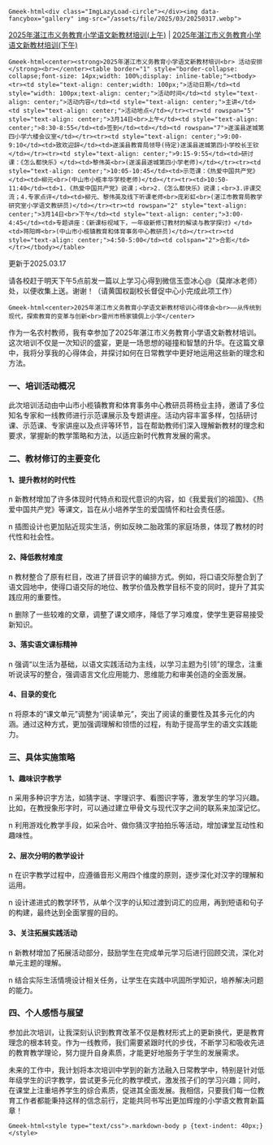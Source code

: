 `Gmeek-html<div class="ImgLazyLoad-circle"></div><img data-fancybox="gallery" img-src="/assets/file/2025/03/20250317.webp">`

[2025年湛江市义务教育小学语文新教材培训(上午)](https://live.wenxiang.cn/livepf/playvideo.jspx?id=0c8a33a446e94220890b33e9b07f2c67)  | [2025年湛江市义务教育小学语文新教材培训(下午)](https://live.wenxiang.cn/livepf/playvideo.jspx?id=6f7b8bb3f2c74f0ca91fd358c987fe9d) 

`Gmeek-html<center><strong>2025年湛江市义务教育小学语文新教材培训<br>
活动安排</strong><br></center><table border="1" style="border-collapse: collapse;font-size: 14px;width: 100%;display: inline-table;"><tbody><tr><td style="text-align: center;width: 100px;">活动日期</td><td style="width: 100px;text-align: center;">活动时间</td><td style="text-align: center;">活动内容</td><td style="text-align: center;">主讲</td><td style="text-align: center;">活动地点</td></tr><tr><td rowspan="5" style="text-align: center;">3月14日<br>上午</td><td style="text-align: center;">8:30-8:55</td><td>签到</td><td></td><td rowspan="7">遂溪县遂城第四小学六楼会议室</td></tr><tr><td style="text-align: center;">9:00-9:10</td><td>致欢迎辞</td><td>遂溪县教育局领导(待定)遂溪县遂城第四小学校长王钦</td></tr><tr><td style="text-align: center;">9:15-9:55</td><td>研讨课：《怎么都快乐》</td><td>黎伟英<br>(遂溪县遂城第四小学老师)</td></tr><tr><td style="text-align: center;">10:05-10:45</td><td>示范课：《热爱中国共产党》</td><td>柳元<br>(中山市小榄丰华学校老师)</td></tr><tr><td>10:50-11:40</td><td>1.《热爱中国共产党》说课；<br>2.《怎么都快乐》说课；<br>3.评课交流；4.专家点评</td><td>柳元、黎伟英及线下听课老师<br>庞彩虹<br>(湛江市教育局教学研究室小学语文教研员)</td></tr><tr><td rowspan="2" style="text-align: center;">3月14日<br>下午</td><td style="text-align: center;">3:00-4:45</td><td>专题讲座：《新课标视域下，一年级新修订教材的解读与教学探讨》</td><td>蒋阳晔<br>(中山市小榄镇教育和体育事务中心教研员)</td></tr><tr><td style="text-align: center;">4:50-5:00</td><td colspan="2">合影</td></tr></tbody></table>`

更新于2025.03.17

请各校赶于明天下午5点前发一篇以上学习心得到微信玉壶冰心@（莫岸冰老师）处，以便收集上送。谢谢！（请黄国权副校长督促中心小完成此项工作）

`Gmeek-html<center>2025年湛江市义务教育小学语文新教材培训心得体会<br>——从传统到现代，探索教育的变革与创新<br>雷州市杨家镇倜上小学</center>`

作为一名农村教师，我有幸参加了2025年湛江市义务教育小学语文新教材培训。这次培训不仅是一次知识的盛宴，更是一场思想的碰撞和智慧的升华。在这篇文章中，我将分享我的心得体会，并探讨如何在日常教学中更好地运用这些新的理念和方法。

### 一、培训活动概况

此次培训活动由中山市小榄镇教育和体育事务中心教研员蒋杨业主持，邀请了多位知名专家和一线教师进行示范课展示及专题讲座。活动内容丰富多样，包括研讨课、示范课、专家讲座以及点评等环节，旨在帮助教师们深入理解新教材的理念和要求，掌握新的教学策略和方法，以适应新时代教育发展的需求。

### 二、教材修订的主要变化

#### 1、提升教材的时代性

n 新教材增加了许多体现时代特点和现代意识的内容，如《我爱我们的祖国》、《热爱中国共产党》等课文，旨在从小培养学生的爱国情怀和社会责任感。

n 插图设计也更加贴近现实生活，例如反映二胎政策的家庭场景，体现了教材的时代性和社会性。

#### 2、降低教材难度

n 教材整合了原有栏目，改进了拼音识字的编排方式。例如，将口语交际整合到了语文园地中，使得口语交际的地位、教学价值及教学目标不变的同时，提升了其实践应用的重要性。

n 删除了一些较难的文章，调整了课文顺序，降低了学习难度，使学生更容易接受新知识。

#### 3、落实语文课标精神

n 强调“以生活为基础，以语文实践活动为主线，以学习主题为引领”的理念，注重听说读写的整合，强调语言文化应用能力、思维能力和审美创造的全面发展。

#### 4、目录的变化

n 将原本的“课文单元”调整为“阅读单元”，突出了阅读的重要性及其多元化的内涵。通过这种方式，更加强调理解和领悟的过程，有助于提高学生的语文实践能力。

### 三、具体实施策略

#### 1、趣味识字教学

n 采用多种识字方法，如猜字谜、字理识字、看图识字等，激发学生的学习兴趣。比如，在教授象形字时，可以通过建立甲骨文与现代汉字之间的联系来加深记忆。

n 利用游戏化教学手段，如采合叶、做你猜汉字拍拍乐等活动，增加课堂互动性和趣味性。

#### 2、层次分明的教学设计

n 在识字教学过程中，应遵循音形义用四个维度的原则，逐步深化对汉字的理解和运用。

n 设计递进式的教学环节，从单个汉字的认知过渡到词汇的应用，再到短语和句子的构建，最终达到全面掌握的目的。

#### 3、关注拓展实践活动

n 新教材增加了拓展活动部分，鼓励学生在完成单元学习后进行回顾交流，深化对单元主题的理解。

n 结合实际生活情境设计相关任务，让学生在实践中巩固所学知识，培养解决问题的能力。

### 四、个人感悟与展望

参加此次培训，让我深刻认识到教育改革不仅是教材形式上的更新换代，更是教育理念的根本转变。作为一线教师，我们需要紧跟时代的步伐，不断学习和吸收先进的教育教学理论，努力提升自身素质，才能更好地服务于学生的发展需求。

未来的工作中，我计划将本次培训中学到的新方法融入日常教学中，特别是针对低年级学生的识字教学，尝试更多元化的教学模式，激发孩子们的学习兴趣；同时，在课堂上注重培养学生的综合素质，促进其全面发展。我相信，只要我们每一位教育工作者都能秉持这样的信念前行，定能共同书写出更加辉煌的小学语文教育新篇章！

`Gmeek-html<style type="text/css">.markdown-body p {text-indent: 40px;}</style>`